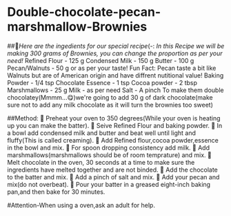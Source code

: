# Double-chocolate-pecan-marshmallow-Brownies
##🤩_*Here are the ingedients for our special recipe*_(-:
*In this Recipe we will be making 300 grams of Brownies, you can change the proportion as per your need!*
Refined Flour - 125 g
Condensed Milk - 150 g
Butter - 100 g
Pecan/Walnuts - 50 g or as per your taste!
Fun Fact: Pecan taste a bit like Walnuts but are of American origin and have diffrent nutitional value!
Baking Powder - 1/4 tsp
Chocolate Essence - 1 tsp 
Cocoa powder - 2 tbsp
Marshmallows - 25 g
Milk - as per need
Salt - A pinch 
To make them double chocolatey(Mmmm...😋)we're going to add 30 g of dark chocolate(make sure not to add any milk chocolate as it will turn the brownies too sweet)

##Method:
💙 Preheat your oven to 350 degrees(While your oven is heating up you can make the batter).
💙 Seive Refined Flour and baking powder.
💙 In a bowl add condensed milk and butter and beat well until light and fluffy(This is called creaming).
💙 Add Refined flour,cocoa powder,essence in the bowl and mix.
💙 For spoon dropping consistency add milk.
💙 Add marshmallows(marshmallows should be of room temprature) and mix.
💙 Melt chocolate in the oven, 30 seconds at a time to make sure the ingredients have melted together and are not binded.
💙 Add the chocolate to the batter and mix.
💙 Add a pinch of salt and mix.
💙 Add your pecan and mix(do not overbeat).
💙 Pour your batter in a greased eight-inch baking pan,and then bake for 30 minutes.

#Attention-When using a oven,ask an adult for help.
